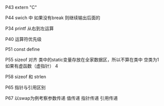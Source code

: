 
P43 extern "C" 

P44 swich  中 如果没有break 则继续输出后面的

P34 printf 从右到左运算

P40 运算符优先级

P51 const define

P55 sizeof 对齐 类中的static变量存放在全家数据区，所以不算在类中  空类为1 如果有虚函数（虚指针） 4

P58 sizeof 和 strlen

P65 指针与引用区别

P67 以swap为例考察参数传递 值传递 指针传递 引用传递 